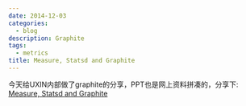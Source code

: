 ```yaml
---
date: 2014-12-03
categories:
  - blog
description: Graphite
tags:
  - metrics
title: Measure, Statsd and Graphite
---
```




今天给UXIN内部做了graphite的分享，PPT也是网上资料拼凑的，分享下: [Measure, Statsd and Graphite](http://pan.baidu.com/s/1dDfBYaH)